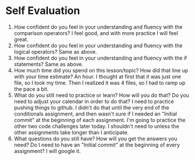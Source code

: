 # Self Evaluation

1. How confident do you feel in your understanding and fluency with the comparison operators?
I feel good, and with more practice I will feel great. 
1. How confident do you feel in your understanding and fluency with the logical operators?
Same as above.
1. How confident do you feel in your understanding and fluency with the if statements?
Same as above.
1. How much time did you spend on this lesson/topic? How did that line up with your time estimate?
An hour. I thought at first that it was just one file, so I took my time. Then I realized it was 4 files, so I had to ramp up the pace a bit.
1. What do you still need to practice or learn? How will you do that? Do you need to adjust your calendar in order to do that?
I need to practice pushing things to github. I didn't do that until the very end of the conditionals assignment, and then wasn't sure if I needed an "Initial commit" at the beginning of each assignment. I'm going to practice the other two code challenges later today. I shouldn't need to unless the other assignments take longer than I anticipate.
1. What questions do you still have? How will you get the answers you need?
Do I need to have an "Initial commit" at the beginning of every assignment? I will google it.